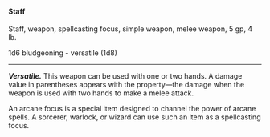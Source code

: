 #### Staff

Staff, weapon, spellcasting focus, simple weapon, melee weapon, 5 gp, 4 lb.

1d6 bludgeoning  - versatile (1d8)

---

***Versatile.*** This weapon can be used with one or two hands. A damage value in parentheses appears with the property—the damage when the weapon is used with two hands to make a melee attack.

An arcane focus is a special item designed to channel the power of arcane spells. A sorcerer, warlock, or wizard can use such an item as a spellcasting focus.